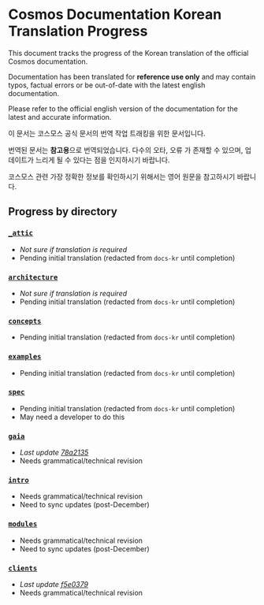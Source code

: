 # Cosmos Documentation Korean Translation Progress

This document tracks the progress of the Korean translation of the official Cosmos documentation.

Documentation has been translated for **reference use only** and may contain typos, factual errors or be out-of-date with the latest english documentation.

Please refer to the official english version of the documentation for the latest and accurate information.


이 문서는 코스모스 공식 문서의 번역 작업 트래킹을 위한 문서입니다.

번역된 문서는 **참고용**으로 번역되었습니다. 다수의 오타, 오류 가 존재할 수 있으며, 업데이트가 느리게 될 수 있다는 점을 인지하시기 바랍니다. 

코스모스 관련 가장 정확한 정보를 확인하시기 위해서는 영어 원문을 참고하시기 바랍니다.


## Progress by directory

### [`_attic`](../_attic/)
-  *Not sure if translation is required*
- Pending initial translation (redacted from `docs-kr` until completion)

### [`architecture`](../architecture/)
-  *Not sure if translation is required*
- Pending initial translation (redacted from `docs-kr` until completion)

### [`concepts`](../concepts/)
- Pending initial translation (redacted from `docs-kr` until completion)

### [`examples`](../examples/)
- Pending initial translation (redacted from `docs-kr` until completion)

### [`spec`](../spec/)
- Pending initial translation (redacted from `docs-kr` until completion)
- May need a developer to do this

### [`gaia`](../gaia/)
- *Last update [78a2135](https://github.com/dogemos/cosmos-sdk/commit/78a21353da978d6c2a9b711f29b3874ff9ca14ae#diff-3302fe357e01f0996ddb0f10adec85f0)*
- Needs grammatical/technical revision

### [`intro`](../intro/)
- Needs grammatical/technical revision
- Need to sync updates (post-December)

### [`modules`](../modules/)
- Needs grammatical/technical revision
- Need to sync updates (post-December)

### [`clients`](../clients/)
- *Last update [f5e0379](https://github.com/dogemos/cosmos-sdk/commit/f5e0379ef5016e1d8825712a35aac2e0f2567fe2)*
- Needs grammatical/technical revision

